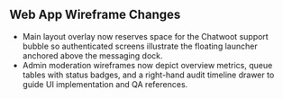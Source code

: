 ## Web App Wireframe Changes

- Main layout overlay now reserves space for the Chatwoot support bubble so authenticated screens illustrate the floating launcher anchored above the messaging dock.
- Admin moderation wireframes now depict overview metrics, queue tables with status badges, and a right-hand audit timeline drawer to guide UI implementation and QA references.
